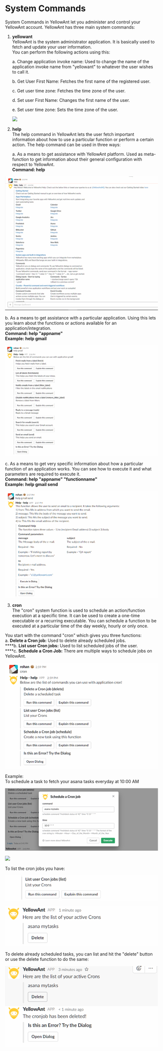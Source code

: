 # System Commands

System Commands in YellowAnt let you administer and control your YellowAnt account. YellowAnt has three main system commands:

1. **yellowant**  
   YellowAnt is the system administrator application. It is basically used to fetch and update your user information.  
   You can perform the following actions using this:

   a. Change application invoke name: Used to change the name of the application invoke name from "yellowant" to whatever the user wishes to call it.

   b. Get User First Name: Fetches the first name of the registered user.

   c. Get user time zone: Fetches the time zone of the user.

   d. Set user First Name: Changes the first name of the user.

   e. Set user time zone: Sets the time zone of the user.

   ![](.gitbook/assets/yellowantapp.png)

2. **help**  
   The help command in YellowAnt lets the user fetch important information about how to use a particular function or perform a certain action. The help command can be used in three ways:

   a. As a means to get assistance with YellowAnt platform. Used as meta-function to get information about their general configuration with respect to YellowAnt.  
   **Command: help**    
  

![](.gitbook/assets/image%20%28207%29.png)

b. As a means to get assistance with a particular application. Using this lets you learn about the functions or actions available for an application/integration.  
**Command: help "appname"  
Example: help gmail**    


![](.gitbook/assets/image%20%2850%29.png)

c. As a means to get very specific information about how a particular function of an application works. You can see how to execute it and what parameters are required to execute it.  
**Command: help "appname" "functionname"  
Example: help gmail send**    


![](.gitbook/assets/image%20%28150%29.png)

3. **cron**    
The "cron" system function is used to schedule an action/function execution at a specific time. It can be used to create a one-time executable or a recurring executable. You can schedule a function to be executed at a particular time of the day weekly, hourly or only once.

You start with the command "cron" which gives you three functions:  
a. **Delete a Cron job:** Used to delete already scheduled jobs.    
****b. **List user Cron jobs:** Used to list scheduled jobs of the user.    
****c. **Schedule a Cron Job:** There are multiple ways to schedule jobs on YellowAnt.

![To fetch all functions under cron functionality.](.gitbook/assets/image%20%28154%29.png)

Example:  
To schedule a task to fetch your asana tasks everyday at 10:00 AM  


![](.gitbook/assets/image%20%2885%29.png)

![](.gitbook/assets/outmytasks.png)

To list the cron jobs you have:  


![](.gitbook/assets/image%20%28218%29.png)

![](.gitbook/assets/image%20%28248%29.png)

To delete already scheduled tasks, you can list and hit the "delete" button or use the delete function to do the same:  


![](.gitbook/assets/image%20%28259%29.png)

